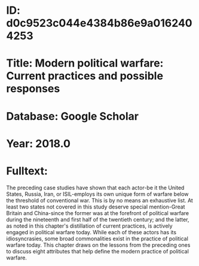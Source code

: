 # ID: d0c9523c044e4384b86e9a0162404253
# Title: Modern political warfare: Current practices and possible responses
# Database: Google Scholar
# Year: 2018.0
# Fulltext:
The preceding case studies have shown that each actor-be it the United States, Russia, Iran, or ISIL-employs its own unique form of warfare below the threshold of conventional war.
This is by no means an exhaustive list.
At least two states not covered in this study deserve special mention-Great Britain and China-since the former was at the forefront of political warfare during the nineteenth and first half of the twentieth century; and the latter, as noted in this chapter's distillation of current practices, is actively engaged in political warfare today.
While each of these actors has its idiosyncrasies, some broad commonalities exist in the practice of political warfare today.
This chapter draws on the lessons from the preceding ones to discuss eight attributes that help define the modern practice of political warfare.
